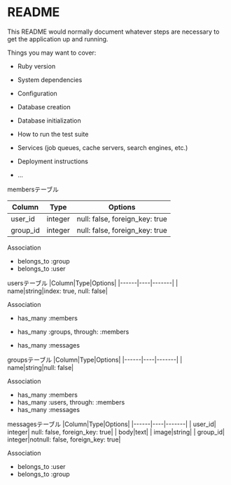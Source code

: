 # README

This README would normally document whatever steps are necessary to get the
application up and running.

Things you may want to cover:

* Ruby version

* System dependencies

* Configuration

* Database creation

* Database initialization

* How to run the test suite

* Services (job queues, cache servers, search engines, etc.)

* Deployment instructions

* ...

membersテーブル

|Column|Type|Options|
|------|----|-------|
|user_id|integer|null: false, foreign_key: true|
|group_id|integer|null: false, foreign_key: true|

Association
- belongs_to :group
- belongs_to :user


usersテーブル
|Column|Type|Options|
|------|----|-------|
| name|string|index: true, null: false|

Association
- has_many :members
- has_many :groups, through: :members

- has_many :messages

groupsテーブル
|Column|Type|Options|
|------|----|-------|
| name|string|null: false|

Association
- has_many :members
- has_many :users, through: :members
- has_many :messages

messagesテーブル
|Column|Type|Options|
|------|----|-------|
| user_id| integer| null: false, foreign_key: true|
| body|text|
| image|string|
| group_id| integer|notnull: false, foreign_key: true|

Association
- belongs_to :user
- belongs_to :group
